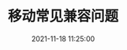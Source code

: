 ---
title: 移动常见兼容问题
excerpt: false
thumbnail: 'https://jiangwen-blog.oss-cn-fuzhou.aliyuncs.com/images/cover/4.webp'
tags: [移动端, 兼容]
categories: [CSS]
date: 2021-11-18 11:25:00
---